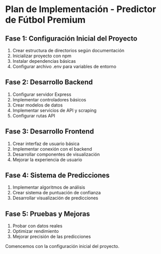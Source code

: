 # Plan de Implementación - Predictor de Fútbol Premium

## Fase 1: Configuración Inicial del Proyecto
1. Crear estructura de directorios según documentación
2. Inicializar proyecto con npm
3. Instalar dependencias básicas
4. Configurar archivo .env para variables de entorno

## Fase 2: Desarrollo Backend
1. Configurar servidor Express
2. Implementar controladores básicos
3. Crear modelos de datos
4. Implementar servicios de API y scraping
5. Configurar rutas API

## Fase 3: Desarrollo Frontend
1. Crear interfaz de usuario básica
2. Implementar conexión con el backend
3. Desarrollar componentes de visualización
4. Mejorar la experiencia de usuario

## Fase 4: Sistema de Predicciones
1. Implementar algoritmos de análisis
2. Crear sistema de puntuación de confianza
3. Desarrollar visualización de predicciones

## Fase 5: Pruebas y Mejoras
1. Probar con datos reales
2. Optimizar rendimiento
3. Mejorar precisión de las predicciones

Comencemos con la configuración inicial del proyecto.
